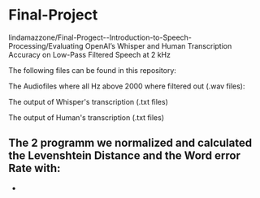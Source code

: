# Final-Project
lindamazzone/Final-Progect--Introduction-to-Speech-Processing/Evaluating OpenAI’s Whisper and Human Transcription Accuracy on Low-Pass Filtered Speech at 2 kHz

The following files can be found in this repository:

The Audiofiles where all Hz above 2000 where filtered out (.wav files):

The output of Whisper's transcription (.txt files)

The output of Human's transcription (.txt files)

The 2 programm we normalized and calculated the Levenshtein Distance and the Word error Rate with:
- 
- 
